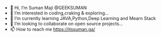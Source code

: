 - 👋 Hi, I’m Suman Maji @GEEKSUMAN
- 👀 I’m interested in coding,craking & exploring...
- 🌱 I’m currently learning JAVA,Python,Deep Learning and Mearn Stack
- 💞️ I’m looking to collaborate on open source projects...
- 📫 How to reach me  https://itssuman.ga/


